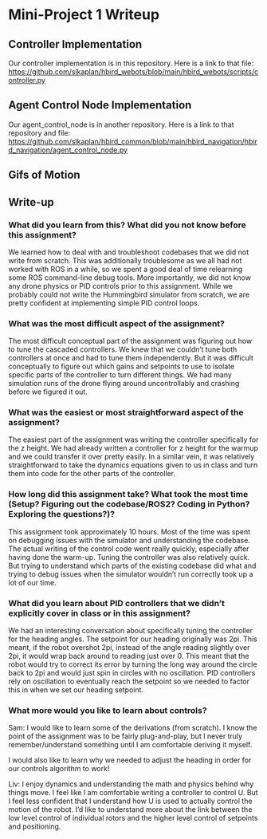 # Mini-Project 1 Writeup

## Controller Implementation

Our controller implementation is in this repository. Here is a link to that file:
https://github.com/slkaplan/hbird_webots/blob/main/hbird_webots/scripts/controller.py

## Agent Control Node Implementation

Our agent_control_node is in another repository. Here is a link to that repository and file:
https://github.com/slkaplan/hbird_common/blob/main/hbird_navigation/hbird_navigation/agent_control_node.py

## Gifs of Motion

## Write-up

### What did you learn from this? What did you not know before this assignment?

We learned how to deal with and troubleshoot codebases that we did not write from scratch. This was additionally troublesome as we all had not worked with ROS in a while, so we spent a good deal of time relearning some ROS command-line debug tools. 
More importantly, we did not know any drone physics or PID controls prior to this assignment. While we probably could not write the Hummingbird simulator from scratch, we are pretty confident at implementing simple PID control loops.

### What was the most difficult aspect of the assignment?

The most difficult conceptual part of the assignment was figuring out how to tune the cascaded controllers. We knew that we couldn’t tune both controllers at once and had to tune them independently. But it was difficult conceptually to figure out which gains and setpoints to use to isolate specific parts of the controller to turn different things. We had many simulation runs of the drone flying around uncontrollably and crashing before we figured it out. 

### What was the easiest or most straightforward aspect of the assignment?

The easiest part of the assignment was writing the controller specifically for the z height. We had already written a controller for z height for the warmup and we could transfer it over pretty easily. In a similar vein, it was relatively straightforward to take the dynamics equations given to us in class and turn them into code for the other parts of the controller. 

### How long did this assignment take? What took the most time (Setup? Figuring out the codebase/ROS2? Coding in Python? Exploring the questions?)?

This assignment took approximately 10 hours. Most of the time was spent on debugging issues with the simulator and understanding the codebase. The actual writing of the control code went really quickly, especially after having done the warm-up. Tuning the controller was also relatively quick. But trying to understand which parts of the existing codebase did what and trying to debug issues when the simulator wouldn’t run correctly took up a lot of our time. 

### What did you learn about PID controllers that we didn’t explicitly cover in class or in this assignment?

We had an interesting conversation about specifically tuning the controller for the heading angles. The setpoint for our heading originally was 2pi. This meant, if the robot overshot 2pi, instead of the angle reading slightly over 2pi, it would wrap back around to reading just over 0. This meant that the robot would try to correct its error by turning the long way around the circle back to 2pi and would just spin in circles with no oscillation. PID controllers rely on oscillation to eventually reach the setpoint so we needed to factor this in when we set our heading setpoint. 

### What more would you like to learn about controls?

Sam: I would like to learn some of the derivations (from scratch). I know the point of the assignment was to be fairly plug-and-play, but I never truly remember/understand something until I am comfortable deriving it myself. 

I would also like to learn why we needed to adjust the heading in order for our controls algorithm to work!

Liv: I enjoy dynamics and understanding the math and physics behind why things move. I feel like I am comfortable writing a controller to control U. But I feel less confident that I understand how U is used to actually control the motion of the robot. I’d like to understand more about the link between the low level control of individual rotors and the higher level control of setpoints and positioning. 


